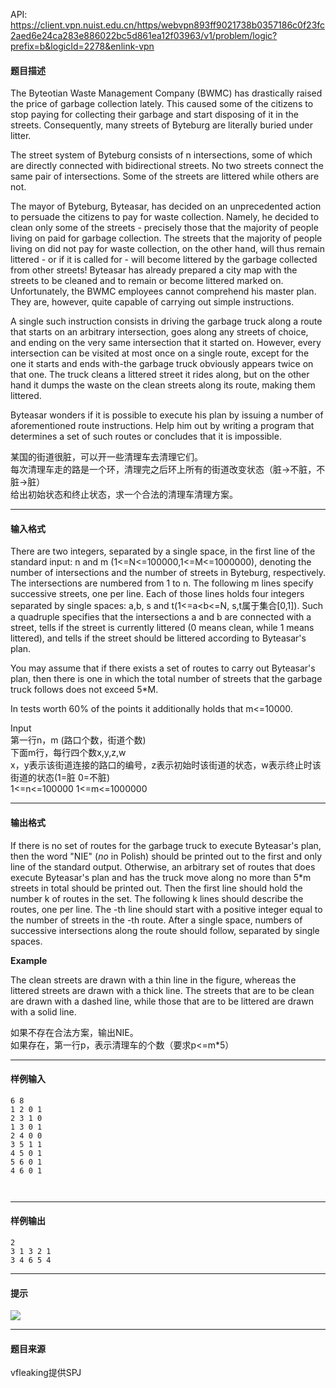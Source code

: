 API: https://client.vpn.nuist.edu.cn/https/webvpn893ff9021738b0357186c0f23fc2aed6e24ca283e886022bc5d861ea12f03963/v1/problem/logic?prefix=b&logicId=2278&enlink-vpn

#### 题目描述

The Byteotian Waste Management Company (BWMC) has drastically raised the price of garbage collection lately. This caused some of the citizens to stop paying for collecting their garbage and start disposing of it in the streets. Consequently, many streets of Byteburg are literally buried under litter.

The street system of Byteburg consists of n intersections, some of which are directly connected with bidirectional streets. No two streets connect the same pair of intersections. Some of the streets are littered while others are not.

The mayor of Byteburg, Byteasar, has decided on an unprecedented action to persuade the citizens to pay for waste collection. Namely, he decided to clean only some of the streets - precisely those that the majority of people living on paid for garbage collection. The streets that the majority of people living on did not pay for waste collection, on the other hand, will thus remain littered - or if it is called for - will become littered by the garbage collected from other streets! Byteasar has already prepared a city map with the streets to be cleaned and to remain or become littered marked on. Unfortunately, the BWMC employees cannot comprehend his master plan. They are, however, quite capable of carrying out simple instructions.

A single such instruction consists in driving the garbage truck along a route that starts on an arbitrary intersection, goes along any streets of choice, and ending on the very same intersection that it started on. However, every intersection can be visited at most once on a single route, except for the one it starts and ends with-the garbage truck obviously appears twice on that one. The truck cleans a littered street it rides along, but on the other hand it dumps the waste on the clean streets along its route, making them littered.

Byteasar wonders if it is possible to execute his plan by issuing a number of aforementioned route instructions. Help him out by writing a program that determines a set of such routes or concludes that it is impossible.

某国的街道很脏，可以开一些清理车去清理它们。  
每次清理车走的路是一个环，清理完之后环上所有的街道改变状态（脏->不脏，不脏->脏）  
给出初始状态和终止状态，求一个合法的清理车清理方案。

---

#### 输入格式

There are two integers, separated by a single space, in the first line of the standard input: n and m (1<=N<=100000,1<=M<=1000000), denoting the number of intersections and the number of streets in Byteburg, respectively. The intersections are numbered from 1 to n. The following m lines specify successive streets, one per line. Each of those lines holds four integers separated by single spaces: a,b, s and t(1<=a<b<=N, s,t属于集合\[0,1\]). Such a quadruple specifies that the intersections a and b are connected with a street, tells if the street is currently littered (0 means clean, while 1 means littered), and tells if the street should be littered according to Byteasar's plan.

You may assume that if there exists a set of routes to carry out Byteasar's plan, then there is one in which the total number of streets that the garbage truck follows does not exceed 5\*M.

In tests worth 60% of the points it additionally holds that m<=10000.

Input  
第一行n，m (路口个数，街道个数)  
下面m行，每行四个数x,y,z,w  
x，y表示该街道连接的路口的编号，z表示初始时该街道的状态，w表示终止时该街道的状态(1=脏 0=不脏)  
1<=n<=100000 1<=m<=1000000

---

#### 输出格式

If there is no set of routes for the garbage truck to execute Byteasar's plan, then the word "NIE" (_no_ in Polish) should be printed out to the first and only line of the standard output. Otherwise, an arbitrary set of routes that does execute Byteasar's plan and has the truck move along no more than 5\*m streets in total should be printed out. Then the first line should hold the number k of routes in the set. The following k lines should describe the routes, one per line. The \-th line should start with a positive integer equal to the number of streets in the \-th route. After a single space, numbers of successive intersections along the route should follow, separated by single spaces.

**Example**

The clean streets are drawn with a thin line in the figure, whereas the littered streets are drawn with a thick line. The streets that are to be clean are drawn with a dashed line, while those that are to be littered are drawn with a solid line.

如果不存在合法方案，输出NIE。  
如果存在，第一行p，表示清理车的个数（要求p<=m\*5）  

---

#### 样例输入
```
6 8
1 2 0 1
2 3 1 0
1 3 0 1
2 4 0 0
3 5 1 1
4 5 0 1
5 6 0 1
4 6 0 1



```

---

#### 样例输出
```
2
3 1 3 2 1 
3 4 6 5 4 

```

---

#### 提示

![](http://main.edu.pl/images/OI18/smizad1.gif)

---

#### 题目来源

vfleaking提供SPJ
